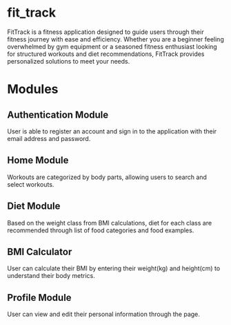 # fit_track

FitTrack is a fitness application designed to guide users through their fitness journey with ease and efficiency. Whether you are a beginner feeling overwhelmed by gym equipment or a seasoned fitness enthusiast looking for structured workouts and diet recommendations, FitTrack provides personalized solutions to meet your needs.

# Modules
## Authentication Module
User is able to register an account and sign in to the application with their email address and password.

## Home Module
Workouts are categorized by body parts, allowing users to search and select workouts.

## Diet Module
Based on the weight class from BMI calculations, diet for each class are recommended through list of food categories and food examples.

## BMI Calculator
User can calculate their BMI by entering their weight(kg) and height(cm) to understand their body metrics.

## Profile Module
User can view and edit their personal information through the page. 


